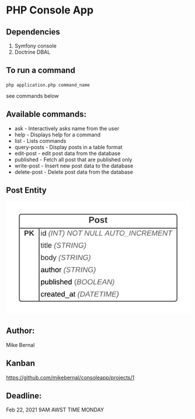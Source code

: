 # PHP Console App

## Dependencies

1. Symfony console
2. Doctrine DBAL

## To run a command

``php application.php command_name``

see commands below

## Available commands:
-  ask    - Interactively asks name from the user
-  help   - Displays help for a command
-  list   - Lists commands
-  query-posts  - Display posts in a table format
-  edit-post    - edit post data from the database
-  published    - Fetch all post that are published only
-  write-post   - Insert new post data to the database
-  delete-post  - Delete post data from the database

##  Post Entity

![Post entity](./src/assets/post.png)

## Author: 

Mike Bernal

## Kanban

https://github.com/mikebernal/consoleapp/projects/1

## Deadline:
Feb 22, 2021 9AM AWST TIME MONDAY
